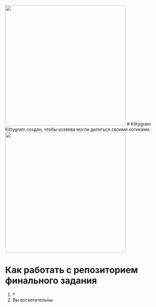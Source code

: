 <img src="https://wiki.soiro.ru/images/Nyan-cat-png-transparent-images-175332-9145060.gif" width="385px">
# Kittygram 
Kittygram создан, чтобы хозяева могли делиться своими котиками.

<img src="https://otkritkis.com/wp-content/uploads/2022/06/m7wxf.gif" width="385px" align="center">

# Как работать с репозиторием финального задания
1. ?
2. Вы восхитительны.
